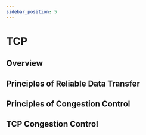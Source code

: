 ```yaml
---
sidebar_position: 5
---
```


# TCP

## Overview

## Principles of Reliable Data Transfer

## Principles of Congestion Control

## TCP Congestion Control
